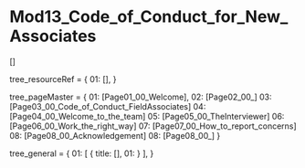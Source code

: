 # Mod13_Code_of_Conduct_for_New_Associates

[]

tree_resourceRef = {
    01: [],
}


tree_pageMaster = {
    01: [Page01_00_Welcome],
    02: [Page02_00_]
    03: [Page03_00_Code_of_Conduct_FieldAssociates]
    04: [Page04_00_Welcome_to_the_team]
    05: [Page05_00_TheInterviewer]
    06: [Page06_00_Work_the_right_way]
    07: [Page07_00_How_to_report_concerns]
    08: [Page08_00_Acknowledgement]
    08: [Page08_00_]
}


tree_general = {
    01: [
        {
            title: [],
            01: 
        }
    ],
}